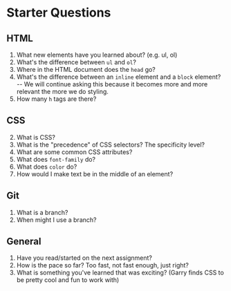 # Starter Questions

## HTML

1. What new elements have you learned about?  (e.g. ul, ol)
2. What's the difference between `ul` and `ol`?
3. Where in the HTML document does the `head` go?
4. What's the difference between an `inline` element and a `block` element? -- We will continue asking this because it becomes more and more relevant the more we do styling.
5. How many `h` tags are there?

## CSS

2. What is CSS?
1. What is the "precedence" of CSS selectors? The specificity level?
3. What are some common CSS attributes?
4. What does `font-family` do?
5. What does `color` do?
6. How would I make text be in the middle of an element?

## Git

1. What is a branch?
2. When might I use a branch?

## General

1. Have you read/started on the next assignment?
2. How is the pace so far? Too fast, not fast enough, just right?
3. What is something you've learned that was exciting? (Garry finds CSS to be pretty cool and fun to work with)
